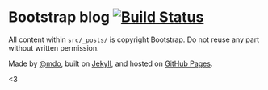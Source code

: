 # Bootstrap blog [![Build Status](https://github.com/twbs/blog/workflows/CI/badge.svg)](https://github.com/twbs/blog/actions?workflow=CI)

All content within `src/_posts/` is copyright Bootstrap. Do not reuse any part without written permission.

Made by [@mdo](https://twitter.com/mdo), built on [Jekyll](https://github.com/jekyll/jekyll), and hosted on [GitHub Pages](https://pages.github.com/).

<3
